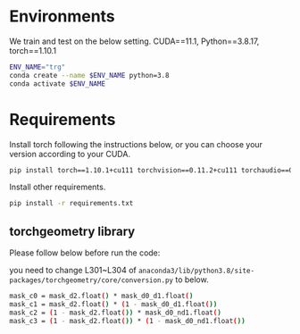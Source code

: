 # Environments
We train and test on the below setting.
CUDA==11.1,
Python==3.8.17,
torch==1.10.1

```bash
ENV_NAME="trg"
conda create --name $ENV_NAME python=3.8
conda activate $ENV_NAME
```

# Requirements
Install torch following the instructions below, or you can choose your version according to your CUDA.

```bash
pip install torch==1.10.1+cu111 torchvision==0.11.2+cu111 torchaudio==0.10.1 -f https://download.pytorch.org/whl/cu111/torch_stable.html
```

Install other requirements.

```bash
pip install -r requirements.txt
```

## torchgeometry library
Please follow below before run the code:

you need to change L301~L304 of `anaconda3/lib/python3.8/site-packages/torchgeometry/core/conversion.py` to below.

```bash
mask_c0 = mask_d2.float() * mask_d0_d1.float()
mask_c1 = mask_d2.float() * (1 - mask_d0_d1.float())
mask_c2 = (1 - mask_d2.float()) * mask_d0_nd1.float()
mask_c3 = (1 - mask_d2.float()) * (1 - mask_d0_nd1.float())
```

